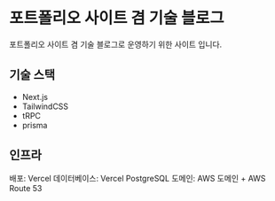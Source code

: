 # 포트폴리오 사이트 겸 기술 블로그

포트폴리오 사이트 겸 기술 블로그로 운영하기 위한 사이트 입니다.

## 기술 스택

- Next.js
- TailwindCSS
- tRPC
- prisma

## 인프라

배포: Vercel
데이터베이스: Vercel PostgreSQL
도메인: AWS 도메인 + AWS Route 53
